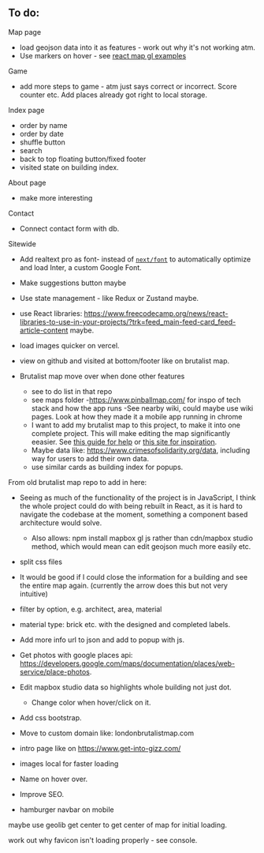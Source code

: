 ## To do:

Map page

- load geojson data into it as features - work out why it's not working atm.
- Use markers on hover - see [react map gl examples](http://visgl.github.io/react-map-gl/examples/geojson)

Game

- add more steps to game - atm just says correct or incorrect. Score counter etc. Add places already got right to local storage.

Index page

- order by name
- order by date
- shuffle button
- search
- back to top floating button/fixed footer
- visited state on building index.

About page

- make more interesting

Contact

- Connect contact form with db.

Sitewide

- Add realtext pro as font- instead of [`next/font`](https://nextjs.org/docs/basic-features/font-optimization) to automatically optimize and load Inter, a custom Google Font.

- Make suggestions button maybe
- Use state management - like Redux or Zustand maybe.
- use React libraries: https://www.freecodecamp.org/news/react-libraries-to-use-in-your-projects/?trk=feed_main-feed-card_feed-article-content maybe.
- load images quicker on vercel.
- view on github and visited at bottom/footer like on brutalist map.

- Brutalist map move over when done other features
  - see to do list in that repo
  - see maps folder -https://www.pinballmap.com/ for inspo of tech stack and how the app runs
    -See nearby wiki, could maybe use wiki pages. Look at how they made it a mobile app running in chrome
  - I want to add my brutalist map to this project, to make it into one complete project. This will make editing the map significantly eeasier. See [this guide for help](https://recodebrain.com/how-to-use-mapbox-in-next-js) or [this site for inspiration](https://www.crimesofsolidarity.org/).
  - Maybe data like: https://www.crimesofsolidarity.org/data, including way for users to add their own data.
  - use similar cards as building index for popups.

From old brutalist map repo to add in here:

- Seeing as much of the functionality of the project is in JavaScript, I think the whole project could do with being rebuilt in React, as it is hard to navigate the codebase at the moment, something a component based architecture would solve.
  - Also allows: npm install mapbox gl js rather than cdn/mapbox studio method, which would mean can edit geojson much more easily etc.
- split css files
- It would be good if I could close the information for a building and see the entire map again. (currently the arrow does this but not very intuitive)
- filter by option, e.g. architect, area, material
- material type: brick etc. with the designed and completed labels.
- Add more info url to json and add to popup with js.
- Get photos with google places api: https://developers.google.com/maps/documentation/places/web-service/place-photos.
- Edit mapbox studio data so highlights whole building not just dot.
  - Change color when hover/click on it.
- Add css bootstrap.
- Move to custom domain like: londonbrutalistmap.com
- intro page like on https://www.get-into-gizz.com/
- images local for faster loading
- Name on hover over.
- Improve SEO.

- hamburger navbar on mobile

maybe use geolib get center to get center of map for initial loading.

work out why favicon isn't loading properly - see console.
